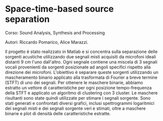 # Space-time-based source separation

Corso: Sound Analysis, Synthesis and Processing

Autori: Riccardo Pomarico, Alice Marazzi.

Il progetto è stato realizzato in Matlab e si concentra sulla separazione delle sorgenti acustiche utilizzando due segnali misti acquisiti da microfoni ideali distanti 9 cm l'uno dall'altro. Ogni segnale contiene una miscela di 3 segnali vocali provenienti da sorgenti posizionate ad angoli specifici rispetto alla direzione dei microfoni. L'obiettivo è separare queste sorgenti utilizzando un mascheramento binario applicato alla trasformata di Fourier a breve termine (STFT) di uno dei segnali.
Per ottenere le maschere binarie, abbiamo estratto un vettore di caratteristiche per ogni posizione tempo-frequenza della STFT e applicato un algoritmo di clustering con 3 cluster. Le maschere risultanti sono state quindi utilizzate per stimare i segnali sorgente.
Sono stati generati e confrontati diversi grafici, inclusi spettrogrammi logaritmici dei segnali misti e dei segnali sorgente veri e stimati, oltre a maschere binarie e plot di densità delle caratteristiche estratte.
